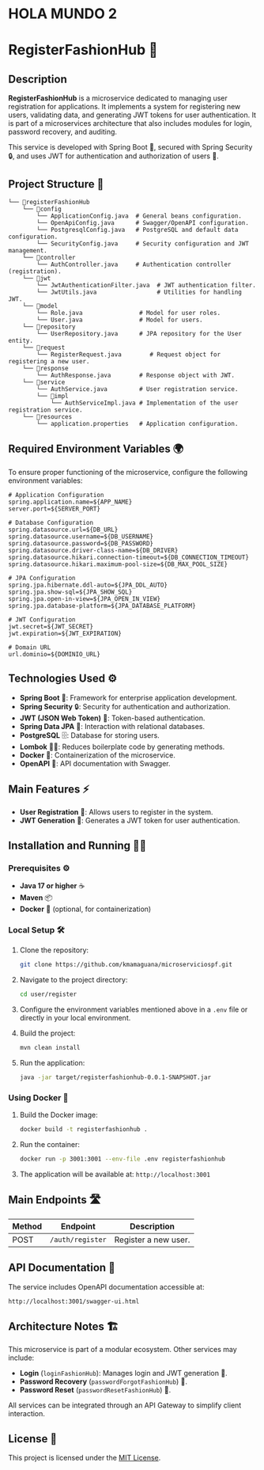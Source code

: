 # HOLA MUNDO 2

# RegisterFashionHub 📝

## Description

**RegisterFashionHub** is a microservice dedicated to managing user registration for applications. It implements a system for registering new users, validating data, and generating JWT tokens for user authentication. It is part of a microservices architecture that also includes modules for login, password recovery, and auditing.

This service is developed with Spring Boot 🚀, secured with Spring Security 🔒, and uses JWT for authentication and authorization of users 🔑.

## Project Structure 📂

```plaintext
└── 📁registerFashionHub
    └── 📁config
        └── ApplicationConfig.java  # General beans configuration.
        └── OpenApiConfig.java      # Swagger/OpenAPI configuration.
        └── PostgresqlConfig.java   # PostgreSQL and default data configuration.
        └── SecurityConfig.java     # Security configuration and JWT management.
    └── 📁controller
        └── AuthController.java     # Authentication controller (registration).
    └── 📁jwt
        └── JwtAuthenticationFilter.java  # JWT authentication filter.
        └── JwtUtils.java                 # Utilities for handling JWT.
    └── 📁model
        └── Role.java                # Model for user roles.
        └── User.java                # Model for users.
    └── 📁repository
        └── UserRepository.java      # JPA repository for the User entity.
    └── 📁request
        └── RegisterRequest.java        # Request object for registering a new user.
    └── 📁response
        └── AuthResponse.java        # Response object with JWT.
    └── 📁service
        └── AuthService.java         # User registration service.
        └── 📁impl
            └── AuthServiceImpl.java # Implementation of the user registration service.
    └── 📁resources
        └── application.properties   # Application configuration.
```

## Required Environment Variables 🌍

To ensure proper functioning of the microservice, configure the following environment variables:

```properties
# Application Configuration
spring.application.name=${APP_NAME}
server.port=${SERVER_PORT}

# Database Configuration
spring.datasource.url=${DB_URL}
spring.datasource.username=${DB_USERNAME}
spring.datasource.password=${DB_PASSWORD}
spring.datasource.driver-class-name=${DB_DRIVER}
spring.datasource.hikari.connection-timeout=${DB_CONNECTION_TIMEOUT}
spring.datasource.hikari.maximum-pool-size=${DB_MAX_POOL_SIZE}

# JPA Configuration
spring.jpa.hibernate.ddl-auto=${JPA_DDL_AUTO}
spring.jpa.show-sql=${JPA_SHOW_SQL}
spring.jpa.open-in-view=${JPA_OPEN_IN_VIEW}
spring.jpa.database-platform=${JPA_DATABASE_PLATFORM}

# JWT Configuration
jwt.secret=${JWT_SECRET}
jwt.expiration=${JWT_EXPIRATION}

# Domain URL
url.dominio=${DOMINIO_URL}
```

## Technologies Used ⚙️

- **Spring Boot** 🚀: Framework for enterprise application development.
- **Spring Security** 🔒: Security for authentication and authorization.
- **JWT (JSON Web Token)** 🔑: Token-based authentication.
- **Spring Data JPA** 🔄: Interaction with relational databases.
- **PostgreSQL** 🗄️: Database for storing users.
- **Lombok** 🧑‍💻: Reduces boilerplate code by generating methods.
- **Docker** 🐳: Containerization of the microservice.
- **OpenAPI** 📜: API documentation with Swagger.

## Main Features ⚡

- **User Registration** 📝: Allows users to register in the system.
- **JWT Generation** 🔑: Generates a JWT token for user authentication.

## Installation and Running 🏃‍♀️

### Prerequisites ⚙️
- **Java 17 or higher** ☕
- **Maven** 📦
- **Docker** 🐳 (optional, for containerization)

### Local Setup 🛠️

1. Clone the repository:
   ```bash
   git clone https://github.com/kmamaguana/microserviciospf.git
   ```

2. Navigate to the project directory:
   ```bash
   cd user/register
   ```

3. Configure the environment variables mentioned above in a `.env` file or directly in your local environment.

4. Build the project:
   ```bash
   mvn clean install
   ```

5. Run the application:
   ```bash
   java -jar target/registerfashionhub-0.0.1-SNAPSHOT.jar
   ```

### Using Docker 🐳

1. Build the Docker image:
   ```bash
   docker build -t registerfashionhub .
   ```

2. Run the container:
   ```bash
   docker run -p 3001:3001 --env-file .env registerfashionhub
   ```

3. The application will be available at: `http://localhost:3001`

## Main Endpoints 🛣️

| Method | Endpoint           | Description                |
|--------|--------------------|----------------------------|
| POST   | `/auth/register`    | Register a new user.       |

## API Documentation 📜

The service includes OpenAPI documentation accessible at:
```
http://localhost:3001/swagger-ui.html
```

## Architecture Notes 🏗️

This microservice is part of a modular ecosystem. Other services may include:

- **Login** (`loginFashionHub`): Manages login and JWT generation 🔑.
- **Password Recovery** (`passwordForgotFashionHub`) 🔑.
- **Password Reset** (`passwordResetFashionHub`) 🔑.

All services can be integrated through an API Gateway to simplify client interaction.

## License 📜

This project is licensed under the [MIT License](https://opensource.org/licenses/MIT).
